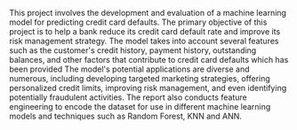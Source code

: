 This project involves the development and evaluation of a machine learning model for predicting credit
card defaults. The primary objective of this project is to help a bank reduce its credit card default rate and
improve its risk management strategy. The model takes into account several features such as the
customer's credit history, payment history, outstanding balances, and other factors that contribute to credit
card defaults which has been provided
The model's potential applications are diverse and numerous, including developing targeted marketing
strategies, offering personalized credit limits, improving risk management, and even identifying
potentially fraudulent activities. The report also conducts feature engineering to encode the dataset for use
in different machine learning models and techniques such as Random Forest, KNN and ANN.
